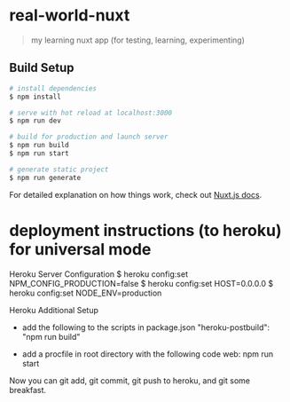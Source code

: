 # real-world-nuxt

> my learning nuxt app (for testing, learning, experimenting)

## Build Setup

``` bash
# install dependencies
$ npm install

# serve with hot reload at localhost:3000
$ npm run dev

# build for production and launch server
$ npm run build
$ npm run start

# generate static project
$ npm run generate
```

For detailed explanation on how things work, check out [Nuxt.js docs](https://nuxtjs.org).


# deployment instructions (to heroku) for universal mode

Heroku Server Configuration
$ heroku config:set NPM_CONFIG_PRODUCTION=false
$ heroku config:set HOST=0.0.0.0
$ heroku config:set NODE_ENV=production

Heroku Additional Setup
- add the following to the scripts in package.json
     "heroku-postbuild": "npm run build"

- add a procfile in root directory with the following code
     web: npm run start


Now you can git add, git commit, git push to heroku, and git some breakfast. 

